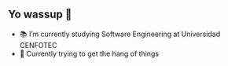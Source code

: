 ## Yo wassup 👋

<!--
**EmanuelMenaCENFOTEC/EmanuelMenaCENFOTEC** is a ✨ _special_ ✨ repository because its `README.md` (this file) appears on your GitHub profile.
Here are some ideas to get you started:-->

- 📚 I’m currently studying Software Engineering at Universidad CENFOTEC
- 🫠 Currently trying to get the hang of things

